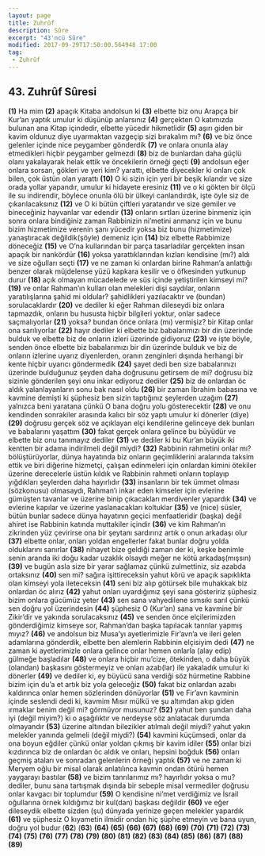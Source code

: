 ```yaml
---
layout: page
title: Zuhrûf
description: Sûre
excerpt: "43'ncü Sûre"
modified: 2017-09-29T17:50:00.564948 17:00
tag: 
 - Zuhrûf
---
```


## 43. Zuhrûf Sûresi

**(1)** Ha mim
**(2)** apaçık Kitaba andolsun ki
**(3)** elbette biz onu Arapça bir Kur’an yaptık umulur ki düşünüp anlarsınız
**(4)** gerçekten O katımızda bulunan ana Kitap içindedir, elbette yücedir hikmetlidir
**(5)** aşırı giden bir kavim oldunuz diye uyarmaktan vazgeçip sizi bırakalım mı?
**(6)** ve biz önce gelenler içinde nice peygamber gönderdik
**(7)** ve onlara onunla alay etmedikleri hiçbir peygamber gelmezdi
**(8)** biz de bunlardan daha güçlü olanı yakalayarak helak ettik ve öncekilerin örneği geçti
**(9)** andolsun eğer onlara sorsan, gökleri ve yeri kim? yarattı, elbette diyecekler ki onları çok bilen, çok üstün olan yarattı
****(10)**** O ki sizin için yeri bir beşik kılandır ve size orada yollar yapandır, umulur ki hidayete eresiniz
****(11)**** ve o ki gökten bir ölçü ile su indirendir, böylece onunla ölü bir ülkeyi canlandırdık, işte öyle siz de çıkarılacaksınız
****(12)**** ve O ki bütün çiftleri yaratandır ve size gemiler ve bineceğiniz hayvanlar var edendir 
****(13)**** onların sırtları üzerine binmeniz için sonra onlara bindiğiniz zaman Rabbinizin ni’metini anmanız için ve bunu bizim hizmetimize verenin şanı yücedir yoksa biz bunu (hizmetimize) yanaştıracak değildik(şöyle) demeniz için
****(14)**** biz elbette Rabbimize döneceğiz
****(15)**** ve O’na kullarından bir parça tasarladılar gerçekten insan apaçık bir nankördür
****(16)**** yoksa yarattıklarından kızları kendisine (mı?) aldı ve size oğulları seçti 
****(17)**** ve ne zaman ki onlardan birine Rahman’a anlattığı benzer olarak müjdelense yüzü kapkara kesilir ve o öfkesinden yutkunup durur
****(18)**** açık olmayan mücadelede ve süs içinde yetiştirilen kimseyi mi?
****(19)**** ve onlar Rahman’ın kulları olan melekleri dişi saydılar, onların yaratılışlarına şahid mi oldular? şahidlikleri yazılacaktır ve (bundan) sorulacaklardır
****(20)**** ve dediler ki eğer Rahman dileseydi biz onlara tapmazdık, onların bu hususta hiçbir bilgileri yoktur, onlar sadece saçmalıyorlar
****(21)**** yoksa? bundan önce onlara (mı) vermişiz? bir Kitap onlar ona sarılıyorlar
****(22)**** hayır dediler ki elbette biz babalarımızı bir din üzerinde bulduk ve elbette biz de onların izleri üzerinde gidiyoruz
****(23)**** ve işte böyle, senden önce elbette biz babalarımızı bir din üzerinde bulduk ve biz de onların izlerine uyarız diyenlerden, oranın zenginleri dışında herhangi bir kente hiçbir uyarıcı göndermedik 
****(24)**** şayet dedi ben size babalarınızı üzerinde bulduğunuz şeyden daha doğrusunu getirsem de mi? doğrusu biz sizinle gönderilen şeyi onu inkar ediyoruz dediler
****(25)**** biz de onlardan öc aldık yalanlayanların sonu bak nasıl oldu 
****(26)**** bir zaman İbrahim babasına ve kavmine demişti ki şüphesiz ben sizin taptığınız şeylerden uzağım
****(27)**** yalnızca beni yaratana çünkü O bana doğru yolu gösterecektir
****(28)**** ve onu kendinden sonrakiler arasında kalıcı bir söz yaptı umulur ki dönerler (diye)
****(29)**** doğrusu gerçek söz ve açıklayan elçi kendilerine gelinceye dek bunları ve babalarını yaşattım
****(30)**** fakat gerçek onlara gelince bu büyüdür ve elbette biz onu tanımayız dediler 
****(31)**** ve dediler ki bu Kur’an büyük iki kentten bir adama indirilmeli değil miydi?
****(32)**** Rabbinin rahmetini onlar mı? bölüştürüyorlar, dünya hayatında biz onların geçimliklerini aralarında taksim ettik ve biri diğerine hizmetçi, çalışan edinmeleri için onlardan kimini ötekiler üzerine derecelerle üstün kıldık ve Rabbinin rahmeti onların toplayıp yığdıkları şeylerden daha hayırlıdır
****(33)**** insanların bir tek ümmet olması (sözkonusu) olmasaydı, Rahman’ı inkar eden kimseler için evlerine gümüşten tavanlar ve üzerine binip çıkacakları merdivenler yapardık
****(34)**** ve evlerine kapılar ve üzerine yaslanacakları koltuklar 
****(35)**** ve (nice) süsler, bütün bunlar sadece dünya hayatının geçici menfaatleridir (başka) değil ahiret ise Rabbinin katında muttakiler içindir
****(36)**** ve kim Rahman’ın zikrinden yüz çevirirse ona bir şeytanı sardırırız artık o onun arkadaşı olur
****(37)**** elbette onlar, onları yoldan engellerler fakat bunlar doğru yolda olduklarını sanırlar
****(38)**** nihayet bize geldiği zaman der ki, keşke benimle senin aranda iki doğu kadar uzaklık olsaydı meğer ne kötü arkadaş(mışsın)
****(39)**** ve bugün asla size bir yarar sağlamaz çünkü zulmettiniz, siz azabda ortaksınız
****(40)**** sen mi? sağıra işittireceksin yahut körü ve apaçık sapıklıkta olan kimseyi yola ileteceksin 
****(41)**** seni biz alıp götürsek bile muhakkak biz onlardan öc alırız
**(42)** yahut onları uyardığımız şeyi sana gösteririz şüphesiz bizim onlara gücümüz yeter
**(43)** sen sana vahyedilene sımsıkı sarıl çünkü sen doğru yol üzerindesin
**(44)** şüphesiz O (Kur’an) sana ve kavmine bir Zikir’dir ve yakında sorulacaksınız
**(45)** ve senden önce elçilerimizden gönderdiğimiz kimseye sor, Rahman’dan başka tapılacak tanrılar yapmış mıyız?
**(46)** ve andolsun biz Musa’yı ayetlerimizle Fir’avn’a ve ileri gelen adamlarına gönderdik, elbette ben alemlerin Rabbinin elçisiyim dedi
**(47)** ne zaman ki ayetlerimizle onlara gelince onlar hemen onlarla (alay edip) gülmeğe başladılar
**(48)** ve onlara hiçbir mu’cize, ötekinden, o daha büyük (olandan) başkasını göstermeyiz ve onları azab(lar) ile yakaladık umulur ki dönerler
**(49)** ve dediler ki, ey büyücü sana verdiği söz hürmetine Rabbine bizim için du’a et artık biz yola geleceğiz
**(50)** fakat biz onlardan azabı kaldırınca onlar hemen sözlerinden dönüyorlar
**(51)** ve Fir’avn kavminin içinde seslendi dedi ki, kavmim Mısır mülkü ve şu altımdan akıp giden ırmaklar benim değil mi? görmüyor musunuz?
**(52)** yahut ben şundan daha iyi (değil miyim?) ki o aşağılıktır ve nerdeyse söz anlatacak durumda olmayandır
**(53)** üzerine altından bilezikler atılmalı değil miydi? yahut yakın melekler yanında gelmeli (değil miydi?)
**(54)** kavmini küçümsedi, onlar da ona boyun eğdiler çünkü onlar yoldan çıkmış bir kavim idiler
**(55)** onlar bizi kızdırınca biz de onlardan öc aldık ve onları, hepsini boğduk
**(56)** onları geçmiş ataları ve sonradan gelenlerin örneği yaptık
**(57)** ve ne zaman ki Meryem oğlu bir misal olarak anlatılınca kavmin ondan ötürü hemen yaygarayı bastılar
**(58)** ve bizim tanrılarımız mı? hayırlıdır yoksa o mu? dediler, bunu sana tartışmak dışında bir sebeple misal vermediler doğrusu onlar kavgacı bir toplumdur
**(59)** O kendisine ni’met verdiğimiz ve İsrail oğullarına örnek kıldığımız bir kul(dan) başkası değildir
**(60)** ve eğer dileseydik elbette sizden (şu) dünyada yerinize geçen melekler yapardık 
**(61)** ve şüphesiz O kıyametin ilmidir ondan hiç şüphe etmeyin ve bana uyun, doğru yol budur
(**62**) 
(**63**) 
****(64)**** 
****(65)**** 
****(66)**** 
****(67)**** 
****(68)**** 
****(69)**** 
****(70)**** 
****(71)**** 
****(72)**** 
****(73)**** 
****(74)**** 
****(75)**** 
****(76)**** 
****(77)**** 
****(78)**** 
****(79)**** 
****(80)**** 
****(81)**** 
****(82)**** 
****(83)**** 
****(84)**** 
****(85)**** 
****(86)**** 
****(87)**** 
****(88)**** 
****(89)**** 
